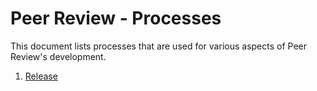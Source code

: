 # Peer Review - Processes

This document lists processes that are used for various aspects of Peer Review's development.

1. [Release](./release.md)
